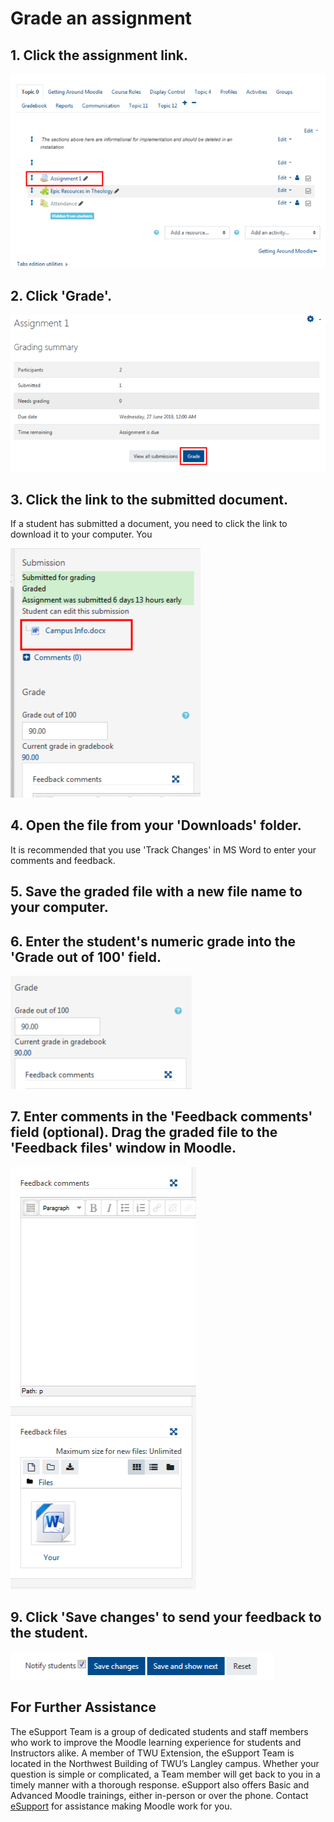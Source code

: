 # Grade an assignment

## 1. Click the assignment link.

![](/assets/grade-1.png)

## 2.  Click 'Grade'.

![](/assets/grade-2.png)

## 3.  Click the link to the submitted document.

If a student has submitted a document, you need to click the link to download it to your computer. You

![](/assets/grade-3.png)

## 4.  Open the file from your 'Downloads' folder.

It is recommended that you use 'Track Changes' in MS Word to enter your comments and feedback.

## 5.  Save the graded file with a new file name to your computer.

## 6.  Enter the student's numeric grade into the 'Grade out of 100' field.

![](/assets/grade-4.png)

## 7.  Enter comments in the 'Feedback comments' field \(optional\). Drag the graded file to the 'Feedback files' window in Moodle.

![](/assets/grade-5.png)

## 9. Click 'Save changes' to send your feedback to the student.

![](/assets/grade-6.png)


## For Further Assistance

The eSupport Team is a group of dedicated students and staff members who work to improve the Moodle learning experience for students and Instructors alike. A member of TWU Extension, the eSupport Team is located in the Northwest Building of TWU’s Langley campus. Whether your question is simple or complicated, a Team member will get back to you in a timely manner with a thorough response. eSupport also offers Basic and Advanced Moodle trainings, either in-person or over the phone. Contact [eSupport](https://trinitywestern.teamdynamix.com/TDClient/Requests/ServiceDet?ID=16141) for assistance making Moodle work for you.
